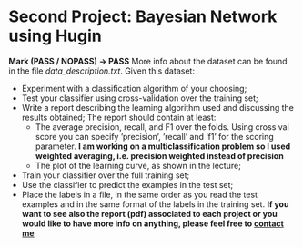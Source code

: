 # Second Project: Bayesian Network using Hugin
**Mark (PASS / NOPASS) -> PASS**
More info about the dataset can be found in the file *data_description.txt*. Given this dataset:
* Experiment with a classification algorithm of your choosing;
* Test your classifier using cross-validation over the training set;
* Write a report describing the learning algorithm used and discussing the results obtained; The report should contain at least:
  * The average precision, recall, and F1 over the folds. Using cross val score you can specify ’precision’, ’recall’ and ’f1’ for the scoring parameter. **I am working on a multiclassification problem so I used weighted averaging, i.e. precision weighted instead of precision**
  * The plot of the learning curve, as shown in the lecture;
* Train your classifier over the full training set;
* Use the classifier to predict the examples in the test set;
* Place the labels in a file, in the same order as you read the test examples and in the same format of the labels in the training set.
**If you want to see also the report (pdf) associated to each project or you would like to have more info on anything, please feel free to [contact me](massimilianoluca.github.io)**
